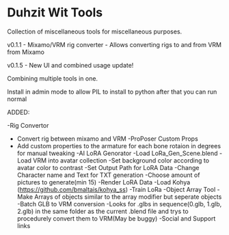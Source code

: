# Duhzit Wit Tools
Collection of miscellaneous tools for miscellaneous purposes.

v0.1.1 - Mixamo/VRM rig converter - Allows converting rigs to and from VRM from Mixamo

v0.1.5 - New UI and combined usage update!

Combining multiple tools in one.

Install in admin mode to allow PIL to install to python after that you can run normal

ADDED:

-Rig Convertor
  - Convert rig between mixamo and VRM
-ProPoser Custom Props
  - Add custom properties to the armature for each bone rotaion in degrees for manual tweaking
-AI LoRA Genorator
  -Load LoRa_Gen_Scene.blend
  -Load VRM into avatar collection
  -Set background color according to avatar color to contrast
  -Set Output Path for LoRA Data
  -Change Character name and Text for TXT generation
  -Choose amount of pictures to generate(min 15)
  -Render LoRA Data
  -Load Kohya (https://github.com/bmaltais/kohya_ss)
  -Train LoRa
-Object Array Tool
  -Make Arrays of objects similar to the array modifier but seperate objects
-Batch GLB to VRM conversion
  -Looks for .glbs in sequence(0.glb, 1.glb, 2.glb) in the same folder as the current .blend file and trys to procedurely convert them to VRM(May be buggy)
-Social and Support links
